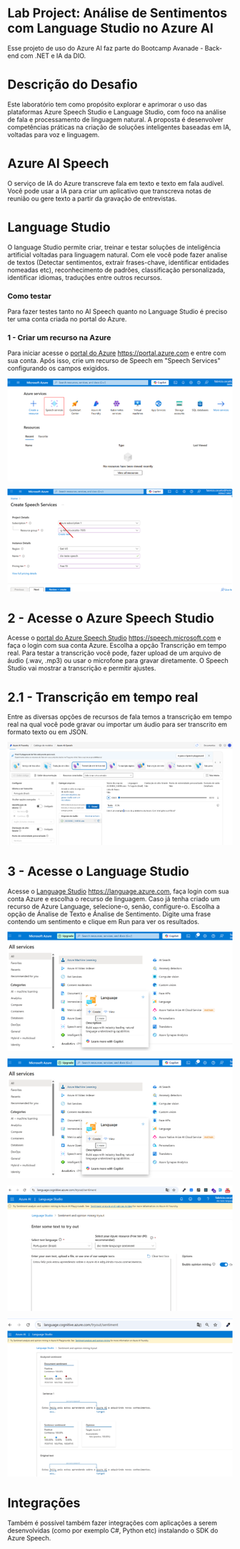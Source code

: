 # Lab Project: Análise de Sentimentos com Language Studio no Azure AI

Esse projeto de uso do Azure AI faz parte do Bootcamp Avanade - Back-end com .NET e IA da DIO.

# Descrição do Desafio

Este laboratório tem como propósito explorar e aprimorar o uso das plataformas Azure Speech Studio e Language Studio, com foco na análise de fala e processamento de linguagem natural. A proposta é desenvolver competências práticas na criação de soluções inteligentes baseadas em IA, voltadas para voz e linguagem.  

# Azure AI Speech

O serviço de IA do Azure transcreve fala em texto e texto em fala audível. Você pode usar a IA para criar um aplicativo que transcreva notas de reunião ou gere texto a partir da gravação de entrevistas.

# Language Studio

O language Studio permite criar, treinar e testar soluções de inteligência artificial voltadas para linguagem natural. Com ele você pode fazer analise de textos (Detectar sentimentos, extrair frases-chave, identificar entidades nomeadas etc), reconhecimento de padrões, classificação personalizada, identificar idiomas,  traduções entre outros recursos.

### Como testar 

Para fazer testes tanto no AI Speech quanto no Language Studio é preciso ter uma conta criada no portal do Azure. 

### 1 - Criar um recurso na Azure

Para iniciar acesse o [portal do Azure](https://portal.azure.com) https://portal.azure.com e entre com sua conta. Após isso, crie um recurso de Speech em "Speech Services" configurando os campos exigidos.

![Portal do Azure](img/img1.1.png)

![Configurando o recurso de Speech](img/img1.2.png)


# 2 - Acesse o Azure Speech Studio

Acesse o [portal do Azure Speech Studio](https://speech.microsoft.com)  https://speech.microsoft.com e faça o login com sua conta Azure.
Escolha a opção  Transcrição em tempo real. Para testar a transcrição você pode, fazer upload de um arquivo de áudio (.wav, .mp3) ou usar o microfone para gravar diretamente. O Speech Studio vai mostrar a transcrição e permitir ajustes.

# 2.1 - Transcrição em tempo real

Entre as diversas opções de recursos de fala temos a transcrição em tempo real na qual você pode gravar ou importar um áudio para ser transcrito em formato texto ou em JSON.

![figura 1](img/img1.png)


# 3 - Acesse o Language Studio

Acesse o [Language Studio](https://language.azure.com) https://language.azure.com, faça login com sua conta Azure e escolha o recurso de linguagem. Caso já tenha criado um recurso de Azure Language, selecione-o, senão, configure-o. Escolha a opção de Ánalise de Texto e Ánalise de Sentimento. Digite uma frase contendo um sentimento e clique em Run para ver os resultados.  

![Language Studio](img/img5.1.png)

![Configurando Recurso](img/img5.1.png)

![Inserindo o texto para ánalise](img/img5.3.png)

![Resultado da ánalise](img/img5.4.png)


# Integrações

Também é possível também fazer integrações com aplicações a serem desenvolvidas (como por exemplo C#, Python etc) instalando o SDK do Azure Speech. 